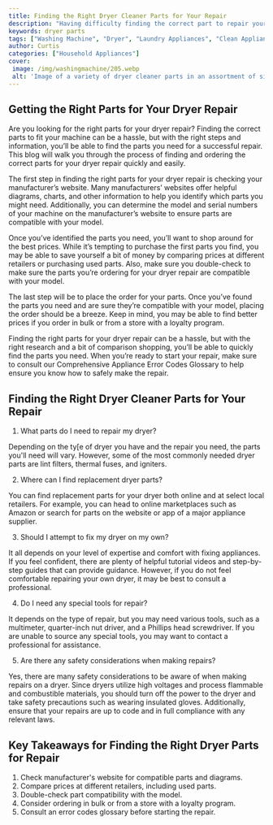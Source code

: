 ```yaml
---
title: Finding the Right Dryer Cleaner Parts for Your Repair
description: "Having difficulty finding the correct part to repair your dryer In this blog post learn where to locate and purchase the right dryer clean parts for your repair needs"
keywords: dryer parts
tags: ["Washing Machine", "Dryer", "Laundry Appliances", "Clean Appliance", "Appliance Parts"]
author: Curtis
categories: ["Household Appliances"]
cover: 
 image: /img/washingmachine/205.webp
 alt: 'Image of a variety of dryer cleaner parts in an assortment of sizes'
---
```

## Getting the Right Parts for Your Dryer Repair 

Are you looking for the right parts for your dryer repair? Finding the correct parts to fit your machine can be a hassle, but with the right steps and information, you’ll be able to find the parts you need for a successful repair. This blog will walk you through the process of finding and ordering the correct parts for your dryer repair quickly and easily.

The first step in finding the right parts for your dryer repair is checking your manufacturer’s website. Many manufacturers’ websites offer helpful diagrams, charts, and other information to help you identify which parts you might need. Additionally, you can determine the model and serial numbers of your machine on the manufacturer’s website to ensure parts are compatible with your model. 

Once you’ve identified the parts you need, you’ll want to shop around for the best prices. While it’s tempting to purchase the first parts you find, you may be able to save yourself a bit of money by comparing prices at different retailers or purchasing used parts. Also, make sure you double-check to make sure the parts you’re ordering for your dryer repair are compatible with your model. 

The last step will be to place the order for your parts. Once you’ve found the parts you need and are sure they’re compatible with your model, placing the order should be a breeze. Keep in mind, you may be able to find better prices if you order in bulk or from a store with a loyalty program.

Finding the right parts for your dryer repair can be a hassle, but with the right research and a bit of comparison shopping, you’ll be able to quickly find the parts you need. When you’re ready to start your repair, make sure to consult our Comprehensive Appliance Error Codes Glossary to help ensure you know how to safely make the repair.

## Finding the Right Dryer Cleaner Parts for Your Repair

1. What parts do I need to repair my dryer?

Depending on the ty[e of dryer you have and the repair you need, the parts you'll need will vary. However, some of the most commonly needed dryer parts are lint filters, thermal fuses, and igniters.

2. Where can I find replacement dryer parts? 

You can find replacement parts for your dryer both online and at select local retailers. For example, you can head to online marketplaces such as Amazon or search for parts on the website or app of a major appliance supplier. 

3. Should I attempt to fix my dryer on my own?

It all depends on your level of expertise and comfort with fixing appliances. If you feel confident, there are plenty of helpful tutorial videos and step-by-step guides that can provide guidance. However, if you do not feel comfortable repairing your own dryer, it may be best to consult a professional.

4. Do I need any special tools for repair?

It depends on the type of repair, but you may need various tools, such as a multimeter, quarter-inch nut driver, and a Phillips head screwdriver. If you are unable to source any special tools, you may want to contact a professional for assistance.

5. Are there any safety considerations when making repairs? 

Yes, there are many safety considerations to be aware of when making repairs on a dryer. Since dryers utilize high voltages and process flammable and combustible materials, you should turn off the power to the dryer and take safety precautions such as wearing insulated gloves. Additionally, ensure that your repairs are up to code and in full compliance with any relevant laws.

## Key Takeaways for Finding the Right Dryer Parts for Repair
1. Check manufacturer's website for compatible parts and diagrams.
2. Compare prices at different retailers, including used parts. 
3. Double-check part compatibility with the model.
4. Consider ordering in bulk or from a store with a loyalty program.
5. Consult an error codes glossary before starting the repair.
